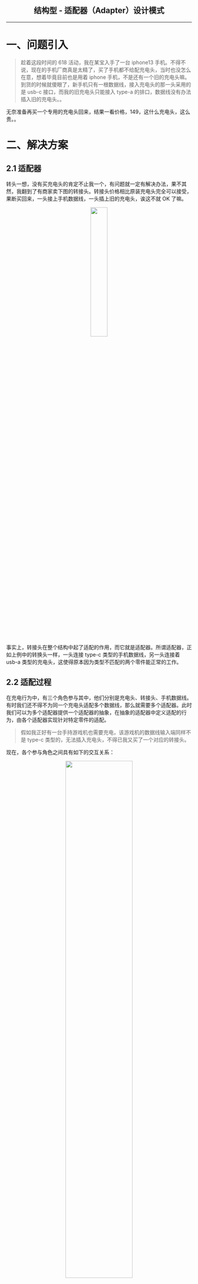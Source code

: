 ## <center> 结构型 - 适配器（Adapter）设计模式
---

# 一、问题引入

> 趁着这段时间的 618 活动，我在某宝入手了一台 iphone13 手机。不得不说，现在的手机厂商真是太精了，买了手机都不给配充电头，当时也没怎么在意，想着毕竟目前也是用着 iphone 手机，不是还有一个旧的充电头嘛。到货的时候就傻眼了，新手机只有一根数据线，接入充电头的那一头采用的是 usb-c 接口，而我的旧充电头只能接入 type-a 的排口，数据线没有办法插入旧的充电头。。

无奈准备再买一个专用的充电头回来，结果一看价格，149，这什么充电头，这么贵。。

# 二、解决方案
## 2.1 适配器

转头一想，没有买充电头的肯定不止我一个，有问题就一定有解决办法，果不其然，我翻到了有商家卖下图的转接头。转接头价格相比原装充电头完全可以接受，果断买回来，一头接上手机数据线，一头插上旧的充电头，诶这不就 OK 了嘛。
<div align="center">
   <img src="/doc/resource/adapter/转接头图片.png" width="30%"/>
</div>


事实上，转接头在整个结构中起了适配的作用，而它就是适配器。所谓适配器，正如上例中的转换头一样，一头连接 type-c 类型的手机数据线，另一头连接着 usb-a 类型的充电头，这使得原本因为类型不匹配的两个零件能正常的工作。

## 2.2 适配过程

在充电行为中，有三个角色参与其中，他们分别是充电头、转接头、手机数据线。有时我们还不得不为同一个充电头适配多个数据线，那么就需要多个适配器。此时我们可以为多个适配器提供一个适配器的抽象，在抽象的适配器中定义适配的行为，由各个适配器实现针对特定零件的适配。

> 假如我正好有一台手持游戏机也需要充电，该游戏机的数据线输入端同样不是 type-c 类型的，无法插入充电头，不得已我又买了一个对应的转接头。

现在，各个参与角色之间具有如下的交互关系：
<div align="center">
   <img src="/doc/resource/adapter/适配过程示意图.jpg" width="60%"/>
</div>

在这个交互关系图中，我们拥有两根数据线，两个对应的转接头，但只有一个充电头。以充电头的角度来分析，充电头提供的充电服务在经过不同的转接头后，最终由各个设备数据线接收。转接头并不提供充电服务，也不享受充电服务，由此看来，适配器就像是一个请求传递者，负责连接两个不相容的接口，并将请求从一方传递到另一方。

# 三、案例实现
在前面我们已经分析了案例中转接头在充电过程中的适配过程，其实这个适配过程就是适配器模式的工作过程，上图中提到的参与者也与适配器模式的参与角色一一对应。

## 3.1 案例类图
按照上面的分析，此处已经实现了这个案例，下图为案例的类图结构。
<div align="center">
   <img src="/doc/resource/adapter/案例类图.png" width="95%"/>
</div>

对于该类图的说明如下：

- **Plug**：充电头，提供充电服务；
- **AccessAdapter**：转接头的抽象，提供接入数据线的行为（`access()`）；
- **PhoneUsbCableAdapter、GameConsoleUsbCableAdapter**：分别为手机数据线转接头、游戏机数据线转接头；
- **PhoneUsbCable**：手机数据线，提供接入 usb-c 类型的电源插座；
- **GameConsoleUsbCable**：游戏机数据线，提供接入 usb-b 类型的电源插座；

## 3.2 代码附录
<div align="center">
   <img src="/doc/resource/adapter/代码附录.png" width="95%"/>
</div>

代码层次及类说明如上所示，更多内容请参考[案例代码](/src/main/java/com/aoligei/structural/adapter)。客户端示例代码如下
```java
public class Plug {

    public static void main(String[] args) {
        System.out.println("手机充电时接线，该插座接出 usb-a 类型的接口：");
        AccessAdapter phone = new PhoneAdapterAdapter(new PhoneUsbCable());
        phone.access();

        System.out.println("游戏机充电时接线，该插座接出 usb-a 类型的接口：");
        AccessAdapter gameConsole = new GameConsoleAdapterAdapter(new GameConsoleUsbCable());
        gameConsole.access();
    }

}
```
运行结果如下
```text
手机充电时接线，该插座接出 usb-a 类型的接口：
    手机数据线适配器接入 type-a 类型的接口，接出 usb-c 类型的接口
    手机数据线接入 type-c 类型接口
游戏机充电时接线，该插座接出 usb-a 类型的接口：
    游戏机数据线适配器接入 type-a 类型的接口，接出 usb-b 类型的接口
    游戏机数据线接入 type-b 类型接口
```

# 四、适配器模式
## 4.1 意图
> **将一个类的接口转换成客户希望的另外一个接口，适配器模式使得原本由于接口不兼容而不能一起工作的那些类可以一起工作**。

适配器模式的意图非常明显，尽管如此，为了帮助理解，我们还是结合着上面的例子对意图进行说明：

- **一个类的接口转换成客户希望的另外一个接口**：在充电时，我的数据线插入充电头的那一端是 type-c 类型的，所以，我希望充电头是 usb-c 类型的；
- **使得原本由于接口不兼容而不能一起工作的那些类可以一起工作**：因为充电头是 usb-a 类型和我的 type-c 类型不兼容，没有办法接入，但因为有了转接头的存在，让他们可以在一起完成充电工作。

## 4.2 类图结构
适配器模式的类图则如下所示：
<div align="center">
   <img src="/doc/resource/adapter/经典适配器模式类图.jpg" width="60%"/>
</div>

在适配器模式中，包含有以下主要角色，我们可以将各个角色与上面的例子进行类比分析：

- **Client**：使用放 Target 接口的用户。与充电头的作用一致，通过相应的转接头给不同的设备提供充电服务；
- **Target**：定义给 Client 使用的接口。定义一个将其他类型的接线口转换成 type-a 类型的方法，由具体的适配器实现，不同的适配器可针对不同的接线口类型进行适配；
- **Adapter**： 对 Adaptee 的接口与 Target 接口进行适配 。等效于手机数据线转接头、游戏机数据线转接头，负责将其他类型的接口转换成 type-a 类型，接入充电头；
- **Adaptee**：定义一个已经存在的接口，这个接口需要适配。比如手机数据线、游戏机数据线，需要适配器来适配，否则无法接入充电头。

# 五、深入
## 5.1 适用场景
适配器有一个比较独特的使用场景，如果用一个词描述的话，就是“亡羊补牢”。

> 回想一开始的例子，如果我在一开始就知道 iphone13 数据线与现有的充电头无法适配时，我或许会在下单手机的同时就买一个对应的充电头回来，这样就能完全匹配。但事实是，我发现了数据线与现有的充电头无法直连，才出此下策，买了一个转接头回来进行适配。

由此可以看出，由于前期设计上出现问题，导致实际产品在对接时出现偏差的时候我们就可以使用适配器模式来挽救这个局面，这样做的好处是：已经出现偏差的两方产品不需要改动。实际上，出于挽救这一初衷而采用适配器模式的场景有很多。

- **场景Ⅰ** 现有几个类，拥有相似的功能，但是没有统一的规范（没有接口约束，方法名，参数均不一样），可以用适配器模式分别适配这几个类，使调用方可以按照统一的方式进行调用；
- **场景Ⅱ** 我给别人提供了 sdk，在新的版本中我发现将某个 api 的参数类型调整一下，能让整个方法更加高效，但是这样就意味着使用旧版本的用户升级到新版本时，不得不改动调用。此时可以不改 api 的方法签名，只需要将旧的 api 方法委托给新的接口实现。

# 六、从源码中看适配器模式

**（1）`java.util.concurrent.Executors`类中的静态内部类`RunnableAdapter`**

```java
public class Executors {
    
    /**
     * 运行给定任务并返回给定结果的可调用对象
     */
    static final class RunnableAdapter<T> implements Callable<T> {
        final Runnable task;
        final T result;
        RunnableAdapter(Runnable task, T result) {
            this.task = task;
            this.result = result;
        }
        
        public T call() {
            task.run();
            return result;
        }
    }
    
}
```

> 我们看到：在`RunnableAdapter`这个类的定义中，实现了`Callable`接口，内部维护了一个`Runnable`类型的 task ，在实现的`call()`方法中，调用了`Runnable#run()`方法。所以，`RunnableAdapter`类本身就是一个适配器，目的就是将`Runnable`类型的对象包装成一个`Callable`类型的对象。在这段源码中，Target 是`Callable`接口，Adapter 是`RunnableAdapter` ，Adaptee 是`Runable`的实例 task。

这样看来`RunnableAdapter`其实是将`Runnable`包装成`Callable`，这正是适配器模式的特点。那这样做对 jdk 来说有什么实际的意义呢？

要想知道这样封装有什么作用，得看哪里在使用这个类。我们跟踪到`Executors`类中使用了这个类的对象，而正好`Executors`类我们比较熟悉。
```java
public class Executors {
    
    /**
     * 运行给定任务并返回给定结果的可调用对象
     */
    static final class RunnableAdapter<T> implements Callable<T> {
        // ...
    }
    
    /**
     * 返回一个 {@link Callable} 对象，该对象在被调用时运行给定任务并返回给定结果。 
     * 这在将需要 {@code Callable} 的方法应用于其他没有结果的操作时很有用。
     * @param task 要运行的任务
     * @param result 返回的结果
     * @param <T> 结果的类型
     * @return 可调用对象
     * @throws NullPointerException 如果任务为空
     */
    public static <T> Callable<T> callable(Runnable task, T result) {
        if (task == null)
            throw new NullPointerException();
        return new RunnableAdapter<T>(task, result);
    }
    public static Callable<Object> callable(Runnable task) {
        if (task == null)
            throw new NullPointerException();
        return new RunnableAdapter<Object>(task, null);
    }
}
```
`Executors#callable()` 方法的文档注释中提到：`当将需要 Callable 的方法应用于其他无结果的操作时，这个方法会很有用`。

这说了个啥？？既然看不懂，那就再往上找，看看哪里在调用这个方法。然后就跟踪到了`FutureTask`这个类。
```java
public class FutureTask<V> implements RunnableFuture<V> {
    private Callable<V> callable;
    private volatile Thread runner;
    
    public FutureTask(Callable<V> callable) {
        if (callable == null)
            throw new NullPointerException();
        this.callable = callable;
        this.state = NEW;       // ensure visibility of callable
    }
    
    public FutureTask(Runnable runnable, V result) {
        this.callable = Executors.callable(runnable, result);
        this.state = NEW;       // ensure visibility of callable
    }
}
```
看到这里，一下就明白了。`FutureTask`类中只维护了一个`Callable`类型的任务对象，但是`FutureTask`需要支持提交`Runnable`类型的任务。如果不将`Runnable`类型包装成`Callable`类型，就意味着`FutureTask`类还需要再维护一个`Runnable`类型的任务，而`FutureTask`只能维持一个任务，也就是说`Callable`类型和`Runnable`类型必然有一个任务是 null 。这对于`FutureTask`来说，在交给线程执行的时候就很麻烦了，需要找到不为空的那一个任务，且需根据任务的类型进行具体的处理。

梳理一下整个逻辑，得出如下链路调用关系：

- **Runnable**：worker thread --> futureTask.run() --> callable.call() --> task.run()
- **Callable**：worker thread --> futureTask.run() --> callable.call()

综上所述，`RunnableAdapter`类采用适配器模式主要是为了使上层应用只需要统一处理`Callable`类型的接口，以便上层应用只需处理一套逻辑。

# 附录
[回到主页](/README.md)&emsp;[案例代码](/src/main/java/com/aoligei/structural/adapter)

